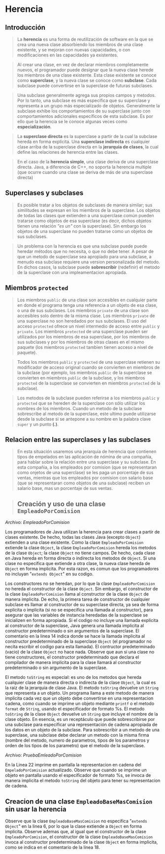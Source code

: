 # Herencia

## Introducción

> La **herencia** es una forma de reutilización de software en la que se crea una nueva clase absorbiendo los miembros de una clase existente, y se mejoran con nuevas capacidades, o con modificaciones en las capacidades ya existentes.

> Al crear una clase, en vez de declarar miembros completamente nuevos, el programador puede designar que la nueva clase herede los miembros de una clase existente. Esta clase existente se conoce como **superclase**, y la nueva clase se conoce como **subclase**. Cada subclase puede convertirse en la superclase de futuras subclases.

> Una subclase generalmente agrega sus propios campos y metodos. Por lo tanto, una subclase es más especifica que su superclase y representa a un grupo más especializado de objetos. Generalmente la subclase exhibe los comportamientos de su superclase junto con comportamientos adicionales específicos de esta subclase. Es por ello que la herencia se le conoce algunas veces como **especialización**.

> La **superclase directa** es la superclase a partir de la cual la subclase hereda en forma explícita. Una **superclase indirecta** es cualquier clase arriba de la superclase directa en la **jerarquia de clases**, la cual define las relaciones de herencia entre las clases.

> En el caso de la **herencia simple**, una clase deriva de una superclase directa. Java, a diferencia de C++, no soporta la herencia multiple (que ocurre cuando una clase se deriva de más de una superclase directa)

## Superclases y subclases

> Es posible tratar a los objetos de subclases de manera similar; sus similitudes se expresan en los miembros de la superclase. Los objetos de todas las clases que extienden a una superclase común pueden tratarse como objetos de esa superclase (es decir, dichos objetos tienen una relación *"es un"* con la superclase). Sin embargo los objetos de una superclase no pueden tratarse como un objetos de sus subclases.  

> Un problema con la herencia es que una subclase puede puede heredar métodos que no necesita, o que no debe tener. A pesar de que un metodo de superclase sea apropiado para una subclase, a menudo esa subclase requiere una version personalizada del metodo. En dichos casos, la subclase puede **sobrescribir** (redefinir) el metodo de la superclase con una impleamentacion apropiada.

## Miembros `protected`

> Los miembros `public` de una clase son accesibles en cualquier parte en donde el programa tenga una referencia a un objeto de esa clase, o una de sus subclases. Los miembros `private` de una clase son accesibles solo dentro de la misma clase. Los miembros `private` de una superclase no son heredados por sus subclases. El uso del acceso `protected` ofrece un nivel intermedio de acceso entre `public` y `private`. Los miembros `protected` de una superclase pueden ser utilizados por los miembros de esa superclase, por los miembros de sus subclases y por los miembros de otras clases en el mismo paquete (los miembros `protected` tambien tienen acceso a nivel de paquete).

> Todos los miembros `public` y `protected` de una superclase retienen su modificador de acceso original cuando se convierten en miembros de la subclase (por ejemplo, los miembros `public` de la superclase se convierten en miembros `public` de la subclase, y los miembros  `protected` de la superclase se convierten en miembros `protected` de la subclase).

> Los metodos de la subclase pueden referirse a los miembros `public` y `protected` que se hereden de la superclase con sólo utilizar los nombres de los miembros. Cuando un metodo de la subclase sobrescribe al metodo de la superclase, este ultimo puede utilizarse desde la subclase si se antepone a su nombre en la palabra clave `super` y un punto **(.)**.

## Relacion entre las superclases y las subclases

> En esta situación usaremos una jerarquia de herencia que contienen tipos de empelados en las aplicación de nómina de una compañia, para hablar sobre la relación entre una superclase y su subclase. En esta compañia, a los empleados por comision (que se representaran como onjetos de una superclase) se les paga un porcentaje de sus ventas, mientras que los empleados por comision con salario base (que se representaran como objetos de una subclase) reciben un salario base, mas un porcentaje de sus ventas.

>## Creación y uso de una clase `EmpleadoPorComision`

*Archivo: EmpleadoPorComision*

Los programadores de Java utilizan la herencia para crear clases a partir de clases existente. De hecho, todas las clases Java (excepto `Object`) extienden a una clase existente. Como la clase `EmpleadoPorComision` extiende la clase `Object`, la clase `EmpleadoPorComision` hereda los metodos de la clase `Object`; la clase `Object` no tiene campos. De hecho, cada clase en Java hereda en forma directa o indirecta los metodos de `Object`. Si una clase no especifica que extiende a otra clase, la nueva clase hereda de `Object` en forma implicita. Por esta razon, es comun que los programadores no incluyan "`extends Object`" en su codigo.

Los constructores no se heredan, por lo que la clase `EmpleadoPorComision` no hereda el constructor de la clase `Object`. Sin embargo, el constructor de la clase `EmpleadoPorComision` llama al constructor de la clase `Object` de manera implicita. De echo, la primera tarea de constructor de cualquier subclase es llamar al constructor de su superclase directa, ya sea de forma explicita o implicita (si no se especifica una llamada al constructor), para asegurar que las variables de instancia heredadas de la superclase se inicializen en forma apropiada. Si el codigo no incluye una llamada explicita al constructor de la superclase, Java genera una llamada implicita al constructor predeterminado o sin argumentos de la superclase. El comentario en la linea 14 indica donde se hace la llamada implicita al constructor predeterminado de la superclase `Object` (el programador no necita escribir el codigo para esta llamada). El contructor predeterminado (vacio) de la clase `Object` no hace nada. Observe que aun si una clase no tiene constructores, el constructor predeterminado que declara el compilador de manera implicita para la clase llamará al constructor predeterminado o sin argumento de la superclase.

El metodo `toString` es especial: es uno de los metodos que hereda cualquier clase de manera directa o indirecta de la clase `Object`, la cual es la raiz de la jerarquia de clase Java. El metodo `toString` devuelve un `String` que representa a un objeto. Un programa llama a este metodo de manera implicita cada vez que un objeto debe convertirse en una representacion cadena, como cuando se imprime un objeto mediante `printf` o el metodo `format` de `String`, usando el especificador de formato %s. El metodo `toString` de la clase `Object` devuelve un `String` que incluye el nombre de la clase objeto. En esencia, es un receptáculo que puede sobrescribirse por una subclase para especificar una representación de cadena apropiada de los datos en un objeto de la subclase. Para sobrescribir a un metodo de una superclase, una subclase debe declarar un metodo con la misma firma (nombre del metodo, numero de parametros, tipos de los parametros y orden de los tipos de los parametro) que el metodo de la superclase.

*Archivo: PruebaEmleadoPorComision*

En la Linea 22 imprime en pantalla la representacion en cadena del `EmpeladoPorComision` actualizado. Observe que cuando se imprime un objeto en pantalla usando el especificador de formato %s, se invoca de manera implicita el metodo `toString` del objeto para tener su representacion de cadena. 

## Creacion de una clase `EmpleadoBaseMasComision` sin usar la herencia

Observe que la clase `EmpleadoBaseMasComision` no especifica "`extends Object`" en la linea 6, por lo que la clase extiende a `Object` en forma implicita. Observe ademas que, al igual que el constructor de la clase `EmpleadoPorComision`, el constructor de la clase `EmpleadoBaseMasComision` invoca al constructor predeterminado de la clase `Object` en forma implicita, como se indica en el comentario de la linea 18.

 



